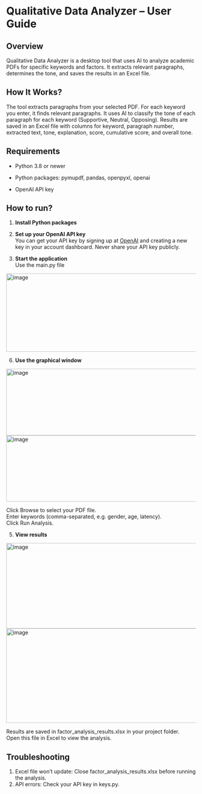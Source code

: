 # Qualitative Data Analyzer – User Guide

## Overview

Qualitative Data Analyzer is a desktop tool that uses AI to analyze academic PDFs for specific keywords and factors. It extracts relevant paragraphs, determines the tone, and saves the results in an Excel file.

## How It Works?
The tool extracts paragraphs from your selected PDF.
For each keyword you enter, it finds relevant paragraphs.
It uses AI to classify the tone of each paragraph for each keyword (Supportive, Neutral, Opposing).
Results are saved in an Excel file with columns for keyword, paragraph number, extracted text, tone, explanation, score, cumulative score, and overall tone.

## Requirements

- Python 3.8 or newer
- Python packages:
pymupdf, 
pandas, 
openpyxl, 
openai

- OpenAI API key


## How to run?

1. **Install Python packages**  

2. **Set up your OpenAI API key**  
You can get your API key by signing up at [OpenAI](https://platform.openai.com/) and creating a new key in your account dashboard.
Never share your API key publicly.

4. **Start the application**  
Use the main.py file
<img width="795" height="208" alt="image" src="https://github.com/user-attachments/assets/bd012732-248a-4263-9bc0-27eaf74abf6a" />


6. **Use the graphical window**
<img width="589" height="177" alt="image" src="https://github.com/user-attachments/assets/de96cc79-5d02-4219-b199-4753a133dfd5" />
<img width="595" height="176" alt="image" src="https://github.com/user-attachments/assets/fa6a73ce-7938-4f34-b723-73e6c3dcaa40" />


Click Browse to select your PDF file.  
Enter keywords (comma-separated, e.g. gender, age, latency).  
Click Run Analysis.

5. **View results**
<img width="539" height="227" alt="image" src="https://github.com/user-attachments/assets/d39d55ae-c555-4ec1-b8bc-4d09d7539c34" />
<img width="806" height="251" alt="image" src="https://github.com/user-attachments/assets/7560e7a2-ed8e-42f6-9d4a-2b49f422440d" />

Results are saved in factor_analysis_results.xlsx in your project folder.  
Open this file in Excel to view the analysis.

## Troubleshooting
1. Excel file won’t update: Close factor_analysis_results.xlsx before running the analysis.
2. API errors: Check your API key in keys.py.
 
